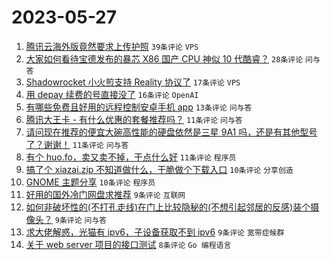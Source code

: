# 2023-05-27

1. [腾讯云海外版竟然要求上传护照](https://www.v2ex.com/t/943347) `39条评论` `VPS`
1. [大家如何看待宝德发布的暴芯 X86 国产 CPU 神似 10 代酷睿？](https://www.v2ex.com/t/943346) `28条评论` `问与答`
1. [Shadowrocket 小火煎支持 Reality 协议了](https://www.v2ex.com/t/943345) `17条评论` `VPS`
1. [用 depay 续费的号直接没了](https://www.v2ex.com/t/943370) `16条评论` `OpenAI`
1. [有哪些免费且好用的远程控制安卓手机 app](https://www.v2ex.com/t/943341) `13条评论` `问与答`
1. [腾讯大王卡 - 有什么优惠的套餐推荐吗？](https://www.v2ex.com/t/943356) `11条评论` `问与答`
1. [请问现在推荐的便宜大碗高性能的硬盘依然是三星 9A1 吗，还是有其他型号了？谢谢！](https://www.v2ex.com/t/943344) `11条评论` `问与答`
1. [有个 huo.fo，卖又卖不掉，干点什么好](https://www.v2ex.com/t/943343) `11条评论` `程序员`
1. [搞了个 xiazai.zip 不知道做什么，干脆做个下载入口](https://www.v2ex.com/t/943354) `10条评论` `分享创造`
1. [GNOME 主题分享](https://www.v2ex.com/t/943349) `10条评论` `程序员`
1. [好用的国外冷门网盘求推荐](https://www.v2ex.com/t/943372) `9条评论` `互联网`
1. [如何非破坏性的(不打孔走线)在门上比较隐秘的(不想引起邻居的反感)装个摄像头？](https://www.v2ex.com/t/943360) `9条评论` `问与答`
1. [求大佬解惑，光猫有 ipv6，子设备获取不到 ipv6](https://www.v2ex.com/t/943340) `9条评论` `宽带症候群`
1. [关于 web server 项目的接口测试](https://www.v2ex.com/t/943352) `8条评论` `Go 编程语言`
